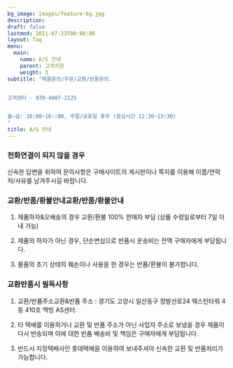 ```yaml
---
bg_image: images/feature-bg.jpg
description: 
draft: false
lastmod: 2021-07-23T00:00:00
layout: faq
menu:
  main: 
    name: A/S 안내
    parent: 고객지원
    weight: 3
subtitle: "제품문의/주문/교환/반품문의. 


고객센터 - 070-4907-2125


월~금: 10:00~16::00, 주말/공휴일 휴무 (점심시간 12:30~13:30)
"
title: A/S 안내 
---
```


### 전화연결이 되지 않을 경우

신속한 답변을 위하여 문의사항은 구매사이트의 게시판이나 쪽지를 이용해 이름/연락처/사유를 남겨주시길 바랍니다.

### 교환/반품/환불안내교환/반품/환불안내

1. 제품하자&오배송의 경우 교환/환불 100% 판매자 부담 (상품 수령일로부터 7일 이내 가능)

2. 제품의 하자가 아닌 경우, 단순변심으로 반품시 운송비는 전액 구매자에게 부담됩니다.

3. 물품의 초기 상태의 훼손이나 사용을 한 경우는 반품/환불이 불가합니다.

### 교환반품시 필독사항 

1. 교환/반품주소교환&반품 주소 : 경기도 고양시 일산동구 정발산로24 웨스턴타워 4동 410호 맥빙  AS센터. 

2. 타 택배를 이용하거나 교환 및 반품 주소가 아닌 사업자 주소로 보냈을 경우 제품이 다시 반송되며 이에 대한 반품 배송비 및 책임은 구매자에게 부담됩니다.

3. 반드시 지정택배사인 롯데택배을 이용하여 보내주셔야 신속한 교환 및 반품처리가 가능합니다.
